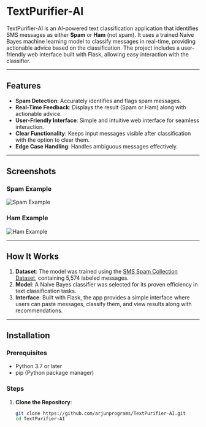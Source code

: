 # TextPurifier-AI

TextPurifier-AI is an AI-powered text classification application that identifies SMS messages as either **Spam** or **Ham** (not spam). It uses a trained Naive Bayes machine learning model to classify messages in real-time, providing actionable advice based on the classification. The project includes a user-friendly web interface built with Flask, allowing easy interaction with the classifier.

---

## Features

- **Spam Detection**: Accurately identifies and flags spam messages.
- **Real-Time Feedback**: Displays the result (Spam or Ham) along with actionable advice.
- **User-Friendly Interface**: Simple and intuitive web interface for seamless interaction.
- **Clear Functionality**: Keeps input messages visible after classification with the option to clear them.
- **Edge Case Handling**: Handles ambiguous messages effectively.

---

## Screenshots

### **Spam Example**
![Spam Example](images/spam_example.png)

### **Ham Example**
![Ham Example](images/ham_example.png)

---

## How It Works

1. **Dataset**: The model was trained using the [SMS Spam Collection Dataset](https://www.dt.fee.unicamp.br/~tiago/smsspamcollection/), containing 5,574 labeled messages.
2. **Model**: A Naive Bayes classifier was selected for its proven efficiency in text classification tasks.
3. **Interface**: Built with Flask, the app provides a simple interface where users can paste messages, classify them, and view results along with recommendations.

---

## Installation

### **Prerequisites**
- Python 3.7 or later
- pip (Python package manager)

### **Steps**

1. **Clone the Repository**:
   ```bash
   git clone https://github.com/arjunprograms/TextPurifier-AI.git
   cd TextPurifier-AI

